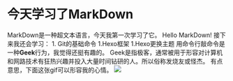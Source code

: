# 今天学习了MarkDown
MarkDown是一种超文本语言，今天我第一次学习了它。 
Hello MarkDown! 
接下来我还会学习：
                1. Git的基础命令 
                1.Hexo框架 
                1.Hexo更换主题 
用命令行敲命令是一种**Geek**行为，我觉得还挺有趣的。 
Geek是指极客，通常被用于形容对计算机和网路技术有狂热兴趣并投入大量时间钻研的人。所以俗称发烧友或怪杰。 
有点意思，下面这张gif可以形容我的心情。 
![](https://qgt-style.oss-cn-hangzhou.aliyuncs.com/newcoursep4/g1/g1-2-2/tenor.gif)

